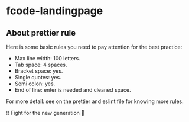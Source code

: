 # fcode-landingpage
## About prettier rule
Here is some basic rules you need to pay attention for the best practice: 
 - Max line width: 100 letters.
 - Tab space: 4 spaces.
 - Bracket space: yes.
 - Single quotes: yes.
 - Semi colon: yes.
 - End of line: enter is needed and cleaned space.

For more detail: see on the prettier and eslint file for knowing more rules.

!! Fight for the new generation 🥇

